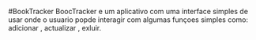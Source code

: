 #BookTracker
BoocTracker e um aplicativo com uma interface simples de usar onde o usuario popde interagir com algumas funçoes simples como: adicionar , actualizar , exluir.
